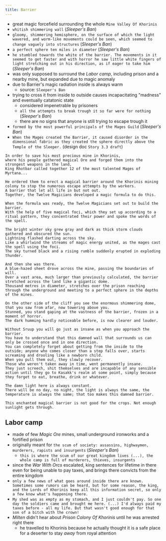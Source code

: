 ```yaml
---
title: Barrier
---
```


- great magic forcefield surrounding the whole `Mine Valley Of Khorinis`
- `whitish shimmering wall` (_Sleeper's Ban_)
- `gloomy, shimmering hemisphere, on the surface of which the light wavered, and worm-like movements could be seen, which seemed to change vaguely into structures` (_Sleeper's Ban_)
- `a perfect sphere ten miles in diameter` (_Sleeper's Ban_)
- `he stumbled towards the white of the barrier. The movements in it seemed to get faster and with horror he saw little white fingers of light stretching out in his direction, as if eager to take him` (_Sleeper's Ban_)
- was only supposed to surround the _Labor camp_, including prison and a nearby mine, but expanded due to magic anomaly
- due to Barrier's magic radiation inside is always warm
  - source: `Sleeper's Ban`
- trying to cross it from inside to outside causes incapacitating "madness" and eventually catatonic state
  - considered impenetrable by prisoners
  - `all the attempts to break trough it so far were for nothing` (_Sleeper's Ban_)
  - there are no signs that anyone is still trying to escape trough it
- `formed by the most powerful principals of the Mages Guild` (_Sleeper's Ban_)
- `When the Mages created the Barrier, it caused disorder in the dimensional fabric as they created the sphere directly above the Temple of the Sleeper.` (design doc `Story 3.3 draft`)

```
In order to save his most precious mine in Khorinis,
where his people gathered magical Ore and forged them into the strongest weapons in the land,
King Rhotbar called together 12 of the most talented Mages of Myrtana...

He ordered them to erect a magical barrier around the Khorinis mining colony to stop the numerous escape attempts by the workers.
A barrier that let all life in but not out.
Together, the Twelve Magicians developed a magic formula to do this.

When the formula was ready, the Twelve Magicians set out to build the barrier.
With the help of five magical foci, which they set up according to a ritual pattern, they concentrated their power and spoke the words of the spell.

The bright winter sky grew gray and dark as thick storm clouds gathered and obscured the sun.
Lightning flashed darting across the sky.
Like a whirlwind the streams of magic energy united, as the mages cast the spell using the foci.
The sky turned black and a rising rumble suddenly erupted in exploding thunder.

And then she was there.
A blue-hazed sheet drove across the mine, passing the boundaries of will.
Over a vast area, much larger than previously calculated, the barrier stretched across the land like a gigantic dome.
Thousand metres in diameter, stretches over the prison reaching through the underground and meeting to a perfect sphere in the depths of the mines.
```

```
On the other side of the cliff you see the enormous shimmering dome, that you saw from afar, now towering above you.
Stunned, you stand gaping at the vastness of the barrier, frozen in a moment of horror.
The dark humming hardly noticeable before, is now clearer and louder.
```

```
Without Sruup you will go just as insane as when you approach the barrier.
You have to understand that this damned wall that surrounds us can only be crossed once and in one direction.
You can completely forget about getting from the inside to the outside; anyone who comes closer than a step falls over, starts screaming and drooling like a newborn child.
When you pull them out, they slowly recover.
Those who weren't taken away in time, went permanently insane.
They just screech, shit themselves and are incapable of any sensible action until they go to Kasakk's realm at some point, simply because they forget to eat, breathe, drink or whatever.
```

```
The damn light here is always constant.
There will be no day, no night, the light is always the same, the temperature is always the same; that too makes this damned barrier.
```

```
This enchanted magical barrier is not good for the crops. Not enough sunlight gets through.
```

## Labor camp
- made of few _Magic Ore_ mines, small underground ironworks and a fortified prison
- originally meant for `the scum of society: assassins, highwaymen, murderers, rapists and insurgents` (_Sleeper's Ban_)
  - `this is where the scum of our great kingdom lives (...), the whole camp is full of murderers, thieves, insurgents`
- since the _War With Orcs_ escalated, king sentences for lifetime in there even for being unable to pay taxes, and brings there convicts from the entire kingdom
- `only a few news of what goes around inside there are known. Sometimes some rumors can be heard, but for some reason, the king, and the Lords of Khorinis keep all this information secret, so only a few know what's happening there.`
- `My shed was as empty as my stomach, and I just couldn't pay. So one day the soldiers came and brought me here. (...) I'd always paid my taxes before - all my life. But that wasn't good enough for that son of a bitch with the crown!`
- _Milten_ didn't hear about _Prison Colony Of Khorinis_ until he was arrested right there
  - he travelled to Khorinis because he actually thought it is a safe place for a deserter to stay _away_ from royal attention
